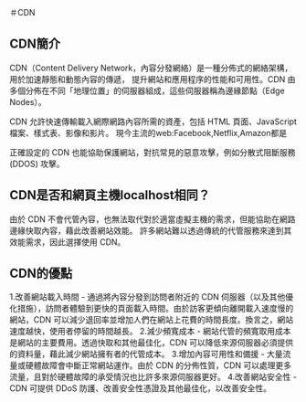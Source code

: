 ＃CDN
## CDN簡介
CDN（Content Delivery Network，內容分發網絡）是一種分佈式的網絡架構，用於加速靜態和動態內容的傳遞，
提升網站和應用程序的性能和可用性。CDN 由多個分佈在不同「地理位置」的伺服器組成，這些伺服器稱為邊緣節點（Edge Nodes）。

CDN 允許快速傳輸載入網際網路內容所需的資產，包括 HTML 頁面、JavaScript 檔案、樣式表、影像和影片。
現今主流的web:Facebook,Netflix,Amazon都是

正確設定的 CDN 也能協助保護網站，對抗常見的惡意攻擊，例如分散式阻斷服務 (DDOS) 攻擊。

## CDN是否和網頁主機localhost相同？
由於 CDN 不會代管內容，也無法取代對於適當虛擬主機的需求，但能協助在網路邊緣快取內容，藉此改善網站效能。
許多網站難以透過傳統的代管服務來達到其效能需求，因此選擇使用 CDN。

## CDN的優點
1.改善網站載入時間 - 通過將內容分發到訪問者附近的 CDN 伺服器（以及其他優化措施），訪問者體驗到更快的頁面載入時間。由於訪客更傾向離開載入速度慢的網站，CDN 可以減少退回率並增加人們在網站上花費的時間長度。換言之，網站速度越快，使用者停留的時間越長。
2.減少頻寬成本 - 網站代管的頻寬取用成本是網站的主要費用。透過快取和其他最佳化，CDN 可以降低來源伺服器必須提供的資料量，藉此減少網站擁有者的代管成本。
3.增加內容可用性和備援 - 大量流量或硬體故障會中斷正常網站運作。由於 CDN 的分佈性質，CDN 可以處理更多流量，且對於硬體故障的承受情況也比許多來源伺服器更好。
4.改善網站安全性 - CDN 可提供 DDoS 防護、改善安全性憑證及其他最佳化，以改善安全性。
